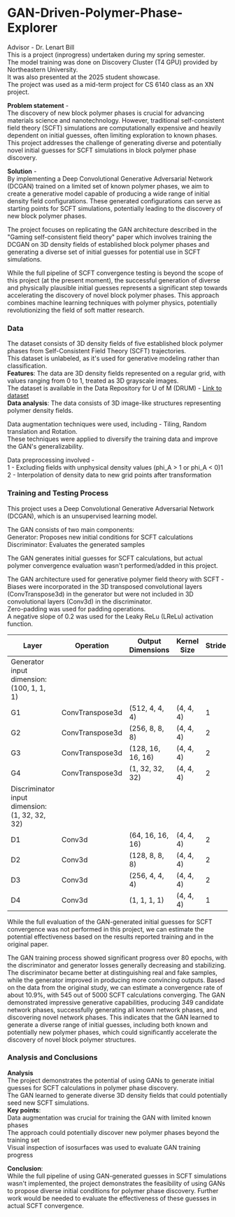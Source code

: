 # GAN-Driven-Polymer-Phase-Explorer

Advisor - Dr. Lenart Bill<br>
This is a project (inprogress) undertaken during my spring semester.<br>
The model training was done on Discovery Cluster (T4 GPU) provided by Northeastern University.<br>
It was also presented at the 2025 student showcase.<br>
The project was used as a mid-term project for CS 6140 class as an XN project.

**Problem statement** -<br>
The discovery of new block polymer phases is crucial for advancing materials science and nanotechnology. However, traditional self-consistent field theory (SCFT) simulations are computationally expensive and heavily dependent on initial guesses, often limiting exploration to known phases. This project addresses the challenge of generating diverse and potentially novel initial guesses for SCFT simulations in block polymer phase discovery.

**Solution** -<br>
By implementing a Deep Convolutional Generative Adversarial Network (DCGAN) trained on a limited set of known polymer phases, we aim to create a generative model capable of producing a wide range of initial density field configurations. These generated configurations can serve as starting points for SCFT simulations, potentially leading to the discovery of new block polymer phases.

The project focuses on replicating the GAN architecture described in the "Gaming self-consistent field theory" paper which involves training the DCGAN on 3D density fields of established block polymer phases and generating a diverse set of initial guesses for potential use in SCFT simulations.

While the full pipeline of SCFT convergence testing is beyond the scope of this project (at the present moment), the successful generation of diverse and physically plausible initial guesses represents a significant step towards accelerating the discovery of novel block polymer phases. This approach combines machine learning techniques with polymer physics, potentially revolutionizing the field of soft matter research.

### Data

The dataset consists of 3D density fields of five established block polymer phases from Self-Consistent Field Theory (SCFT) trajectories.<br>
This dataset is unlabeled, as it's used for generative modeling rather than classification.<br>
**Features**: The data are 3D density fields represented on a regular grid, with values ranging from 0 to 1, treated as 3D grayscale images.<br>
The dataset is available in the Data Repository for U of M (DRUM) - [Link to dataset](https://conservancy.umn.edu/items/ba70d027-ba90-4497-9260-8800022654ff)<br>
**Data analysis**: The data consists of 3D image-like structures representing polymer density fields.

Data augmentation techniques were used, including - Tiling, Random translation and Rotation.<br>
These techniques were applied to diversify the training data and improve the GAN's generalizability.

Data preprocessing involved - <br>
1 - Excluding fields with unphysical density values (phi_A > 1 or phi_A < 0)1<br>
2 - Interpolation of density data to new grid points after transformation

### Training and Testing Process
This project uses a Deep Convolutional Generative Adversarial Network (DCGAN), which is an unsupervised learning model.

The GAN consists of two main components:<br>
Generator: Proposes new initial conditions for SCFT calculations<br>
Discriminator: Evaluates the generated samples<br>

The GAN generates initial guesses for SCFT calculations, but actual polymer convergence evaluation wasn't performed/added in this project.

The GAN architecture used for generative polymer field theory with SCFT - <br> 
Biases were incorporated in the 3D transposed convolutional layers (ConvTranspose3d) in the generator but were not included in 3D convolutional layers (Conv3d) in the discriminator.<br> 
Zero-padding was used for padding operations.<br> 
A negative slope of 0.2 was used for the Leaky ReLu (LReLu) activation function.<br> 

| Layer | Operation | Output Dimensions | Kernel Size | Stride | Padding | Batch Norm | Activation |
| ---- | ---- | ---- |  ---- | ---- | ---- | ---- | ---- |
| Generator input dimension: (100, 1, 1, 1) |
| G1 | ConvTranspose3d | (512, 4, 4, 4) | (4, 4, 4) | 1 | 0 | Yes | ReLU |
| G2 | ConvTranspose3d | (256, 8, 8, 8) | (4, 4, 4) | 2 | 1 | Yes | ReLU | 
| G3 | ConvTranspose3d | (128, 16, 16, 16) | (4, 4, 4) | 2 | 1 | Yes | ReLU | 
| G4 | ConvTranspose3d | (1, 32, 32, 32) | (4, 4, 4) | 2 | 1 | No | Sigmoid | 
| Discriminator input dimension: (1, 32, 32, 32) | 
| D1 | Conv3d | (64, 16, 16, 16) | (4, 4, 4) | 2 | 1 | Yes | LReLU | 
| D2 | Conv3d | (128, 8, 8, 8) | (4, 4, 4) | 2 | 1 | Yes | LReLU | 
| D3 | Conv3d | (256, 4, 4, 4) | (4, 4, 4) | 2 | 1 | Yes | LReLU | 
| D4 | Conv3d | (1, 1, 1, 1) | (4, 4, 4) | 1 | 0 | No | Sigmoid | 

While the full evaluation of the GAN-generated initial guesses for SCFT convergence was not performed in this project, we can estimate the potential effectiveness based on the results reported training and in the original paper.

The GAN training process showed significant progress over 80 epochs, with the discriminator and generator losses generally decreasing and stabilizing. The discriminator became better at distinguishing real and fake samples, while the generator improved in producing more convincing outputs. 
Based on the data from the original study, we can estimate a convergence rate of about 10.9%, with 545 out of 5000 SCFT calculations converging. The GAN demonstrated impressive generative capabilities, producing 349 candidate network phases, successfully generating all known network phases, and discovering novel network phases. This indicates that the GAN learned to generate a diverse range of initial guesses, including both known and potentially new polymer phases, which could significantly accelerate the discovery of novel block polymer structures.

### Analysis and Conclusions
**Analysis**<br>
The project demonstrates the potential of using GANs to generate initial guesses for SCFT calculations in polymer phase discovery.<br>
The GAN learned to generate diverse 3D density fields that could potentially seed new SCFT simulations.<br>
**Key points**:<br>
Data augmentation was crucial for training the GAN with limited known phases<br>
The approach could potentially discover new polymer phases beyond the training set<br>
Visual inspection of isosurfaces was used to evaluate GAN training progress<br>

**Conclusion**:<br> While the full pipeline of using GAN-generated guesses in SCFT simulations wasn't implemented, the project demonstrates the feasibility of using GANs to propose diverse initial conditions for polymer phase discovery. Further work would be needed to evaluate the effectiveness of these guesses in actual SCFT convergence.
